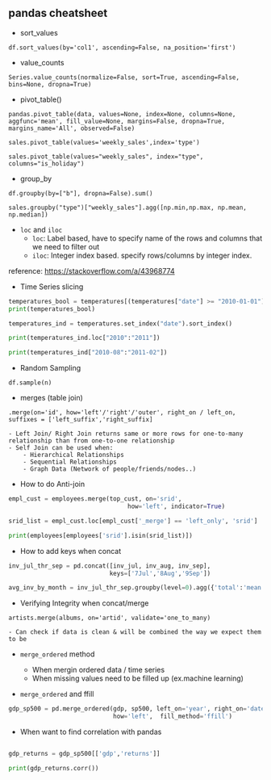 ## pandas cheatsheet

- sort_values

`df.sort_values(by='col1', ascending=False, na_position='first')`

- value_counts

`Series.value_counts(normalize=False, sort=True, ascending=False, bins=None, dropna=True)`

- pivot_table()

`pandas.pivot_table(data, values=None, index=None, columns=None, aggfunc='mean', fill_value=None, margins=False, dropna=True, margins_name='All', observed=False)`

`sales.pivot_table(values='weekly_sales',index='type')`

`sales.pivot_table(values="weekly_sales", index="type", columns="is_holiday")`

- group_by

`df.groupby(by=["b"], dropna=False).sum()`

`sales.groupby("type")["weekly_sales"].agg([np.min,np.max, np.mean, np.median])`

- `loc` and `iloc`
    - `loc`: Label based, have to specify name of the rows and columns that we need to filter out
    - `iloc`: Integer index based. specify rows/columns by integer index.

reference: https://stackoverflow.com/a/43968774

- Time Series slicing

```python
temperatures_bool = temperatures[(temperatures["date"] >= "2010-01-01") & (temperatures["date"] <= "2011-12-31")]
print(temperatures_bool)

temperatures_ind = temperatures.set_index("date").sort_index()

print(temperatures_ind.loc["2010":"2011"])

print(temperatures_ind["2010-08":"2011-02"])
```

- Random Sampling

`df.sample(n)`

- merges (table join)

`.merge(on='id', how='left'/'right'/'outer', right_on / left_on, suffixes = ['left_suffix','right_suffix]`

    - Left Join/ Right Join returns same or more rows for one-to-many relationship than from one-to-one relationship
    - Self Join can be used when:
        - Hierarchical Relationships
        - Sequential Relationships
        - Graph Data (Network of people/friends/nodes..)

- How to do Anti-join

```python
empl_cust = employees.merge(top_cust, on='srid', 
                                 how='left', indicator=True)

srid_list = empl_cust.loc[empl_cust['_merge'] == 'left_only', 'srid']

print(employees[employees['srid'].isin(srid_list)])
```

- How to add keys when concat

```python
inv_jul_thr_sep = pd.concat([inv_jul, inv_aug, inv_sep], 
                            keys=['7Jul','8Aug','9Sep'])

avg_inv_by_month = inv_jul_thr_sep.groupby(level=0).agg({'total':'mean'})
```

- Verifying Integrity when concat/merge

`artists.merge(albums, on='artid', validate='one_to_many)`

    - Can check if data is clean & will be combined the way we expect them to be

- `merge_ordered` method
    - When mergin ordered data / time series
    - When missing values need to be filled up (ex.machine learning)

- `merge_ordered` and ffill

```python
gdp_sp500 = pd.merge_ordered(gdp, sp500, left_on='year', right_on='date', 
                             how='left',  fill_method='ffill')
```

- When want to find correlation with pandas

```python

gdp_returns = gdp_sp500[['gdp','returns']]

print(gdp_returns.corr())
```
